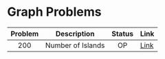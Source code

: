 # Graph Problems

| Problem | Description | Status | Link |
|:-------:|:-----------:|:------:|:-----|
| 200 | Number of Islands | OP | [Link](https://leetcode.com/problems/number-of-islands/)
